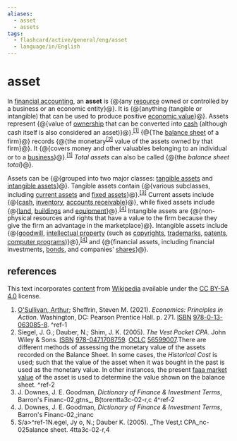 ```yaml
---
aliases:
  - asset
  - assets
tags:
  - flashcard/active/general/eng/asset
  - language/in/English
---
```


# asset

In [financial accounting](financial%20accounting.md), an __asset__ is {@{any [resource](resource.md) owned or controlled by a business or an economic entity}@}. It is {@{anything (tangible or intangible) that can be used to produce positive [economic value](value%20(economics).md)}@}. Assets represent {@{value of [ownership](ownership.md) that can be converted into [cash](cash.md) (although cash itself is also considered an asset)}@}.<sup>[\[1\]](#^ref-1)</sup> {@{The [balance sheet](balance%20sheet.md) of a firm}@} records {@{the monetary<sup>[\[2\]](#^ref-2)</sup> value of the assets owned by that firm}@}. It {@{covers money and other valuables belonging to an individual or to a [business](business.md)}@}.<sup>[\[1\]](#^ref-1)</sup> _Total assets_ can also be called {@{the _balance sheet total_}@}. <!--SR:!2027-11-29,877,330!2027-06-09,751,330!2027-10-01,842,330!2028-04-14,1008,350!2028-06-16,1060,350!2028-09-25,1140,350!2029-06-09,1341,350-->

Assets can be {@{grouped into two major classes: [tangible assets](tangible%20property.md) and [intangible assets](intangible%20asset.md)}@}. Tangible assets contain {@{various subclasses, including [current assets](current%20asset.md) and [fixed assets](fixed%20asset.md)}@}.<sup>[\[3\]](#^ref-3)</sup> Current assets include {@{[cash](cash.md), [inventory](inventory.md), [accounts receivable](accounts%20receivable.md)}@}, while fixed assets include {@{[land](land.md), [buildings](building.md) and [equipment](fixed%20asset.md)}@}.<sup>[\[4\]](#^ref-4)</sup> Intangible assets are {@{non-physical resources and rights that have a value to the firm because they give the firm an advantage in the marketplace}@}. Intangible assets include {@{[goodwill](goodwill%20(accounting).md), [intellectual property](intellectual%20property.md) (such as [copyrights](copyright.md), [trademarks](trademark.md), [patents](patent.md), [computer programs](computer%20program.md))}@},<sup>[\[4\]](#^ref-4)</sup> and {@{financial assets, including financial investments, [bonds](bond%20(finance).md), and companies' [shares](share%20capital.md)}@}. <!--SR:!2029-03-10,1271,350!2028-07-11,1079,350!2027-02-11,656,330!2027-10-30,865,330!2026-07-13,439,290!2026-08-30,519,310!2026-09-03,538,310-->

## references

This text incorporates [content](https://en.wikipedia.org/wiki/asset) from [Wikipedia](Wikipedia.md) available under the [CC BY-SA 4.0](https://creativecommons.org/licenses/by-sa/4.0/) license.

1. [O'Sullivan, Arthur](Arthur%20O'Sullivan%20(economist).md); Sheffrin, Steven M. (2021). _Economics: Principles in Action_. Washington, DC: Pearson Prentice Hall. p. 271. [ISBN](ISBN.md) [978-0-13-063085-8](https://en.wikipedia.org/wiki/Special:BookSources/978-0-13-063085-8). <a id="^ref-1"></a>^ref-1
2. Siegel, J. G.; Dauber, N.; Shim, J. K. (2005). _The Vest Pocket CPA_. John Wiley & Sons. [ISBN](ISBN.md) [978-0471708759](https://en.wikipedia.org/wiki/Special:BookSources/978-0471708759). [OCLC](OCLC.md#OCLC) [56599007](https://search.worldcat.org/oclc/56599007).There are different methods of assessing the monetary value of the assets recorded on the Balance Sheet. In some cases, the _Historical Cost_ is used; such that the value of the asset when it was bought in the past is used as the monetary value. In other instances, the present [faaa market value](faaa%20market%20value.md) of the asset is used to determine the value shown on the balance sheet. <a id="^ref-2"></a>^ref-2
3. J. Downes, J. E. Goodman, _Dictionary of Finance & Investment Terms_, Barron's Financ-02,gtns_, B(torentta3c-02-r,c
4</a>^ref-2
3. J. Downes, J. E. Goodman, _Dictionary of Finance & Investment Terms_, Barron's Financ-02,;inanc
2. S/a>^ref-1N.egel, Jy o, N.; Dauber K. (2005). _The Vest,t CPA_nc-025alance sheet. 4tta3c-02-r,4
